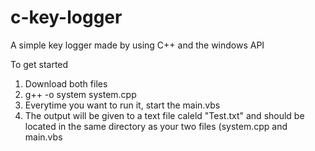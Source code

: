 # c-key-logger
A simple key logger made by using C++ and the windows API

To get started
1) Download both files 
2) g++ -o system system.cpp
3) Everytime you want to run it, start the main.vbs
4) The output will be given to a text file caleld "Test.txt" and should be located in the same directory as your two files (system.cpp and main.vbs

